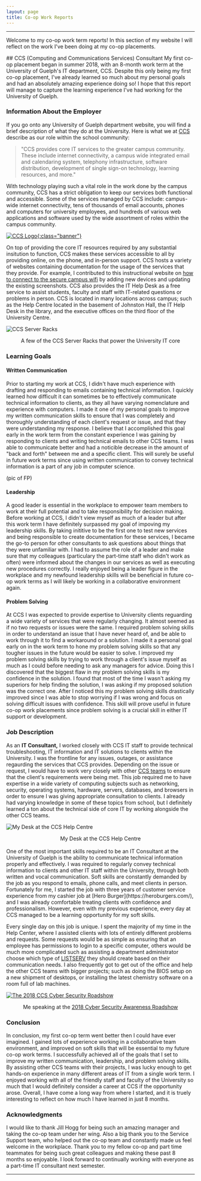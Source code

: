 ```yaml
---
layout: page
title: Co-op Work Reports
---
```

* * *
<p class="message">Welcome to my co-op work term reports! In this section of my website I will reflect on the work I've been doing at my co-op placements.</p>
## CCS (Computing and Communications Services) Consultant 
My first co-op placement began in summer 2018, with an 8-month work term at the University of Guelph's IT department, CCS. Despite this only being my first co-op placement, I've already learned so much about my personal goals and had an absolutely amazing experience doing so! I hope that this report will manage to capture the learning experience I've had working for the University of Guelph.

### Information About the Employer

If you go onto any University of Guelph department website, you will find a brief description of what they do at the University. Here is what we at [CCS](https://www.uoguelph.ca/ccs/) describe as our role within the school community:

> "CCS provides core IT services to the greater campus community. These include internet connectivity, a campus wide integrated email and calendaring system, telephony infrastructure, software distribution, development of single sign-on technology, learning resources, and more."

With technology playing such a vital role in the work done by the campus community, CCS has a strict obligation to keep our services both functional and accessible. Some of the services managed by CCS include: campus-wide internet connectivity, tens of thousands of email accounts, phones and computers for university employees, and hundreds of various web applications and software used by the wide assortment of roles within the campus community. 

<a href="https://twitter.com/uofgccs">![CCS Logo](https://www.uoguelph.ca/ccs/sites/uoguelph.ca.ccs/files/CCS_WebBanner_CCS%20is%20your%20IT%20Dept.png){:class="banner"}</a>

On top of providing the core IT resources required by any substantial insitution to function, CCS makes these services accessible to all by providing online, on the phone, and in-person support. CCS hosts a variety of websites containing documentation for the usage of the services that they provide. For example, I contributed to this instructional website on [how to connect to the secure campus wifi](https://www.uoguelph.ca/ccs/securewireless) by adding new devices and updating the existing screenshots. CCS also provides the IT Help Desk as a free service to assist students, faculty and staff with IT-related questions or problems in person. CCS is located in many locations across campus; such as the Help Centre located in the basement of Johnston Hall, the IT Help Desk in the library, and the executive offices on the third floor of the University Centre.

![CCS Server Racks](https://raw.githubusercontent.com/JasonEllul/JasonEllul.github.io/master/public/images/server_racks.JPG)
<center>A few of the CCS Server Racks that power the University IT core</center>

### Learning Goals

#### Written Communication

Prior to starting my work at CCS, I didn't have much experience with drafting and responding to emails containing technical information. I quickly learned how difficult it can sometimes be to effectively communicate technical information to clients, as they all have varying nomenclature and experience with computers. I made it one of my personal goals to improve my written communication skills to ensure that I was completely and thoroughly understanding of each client's request or issue, and that they were understanding my response. I believe that I accomplished this goal early in the work term from the constant experience I was gaining by responding to clients and writing technical emails to other CCS teams. I was able to communicate better and had a noticible decrease in the amount of "back and forth" between me and a specific client.  This will surely be useful in future work terms since using written communication to convey technical information is a part of any job in computer science. 

(pic of FP)

#### Leadership

A good leader is essential in the workplace to empower team members to work at their full potential and to take  responsibility for decision making. Before working at CCS, I didn't view myself as much of a leader but after this work term I have definitely surpassed my goal of impoving my leadership skills. By taking inititive to be the first one to test new services and being responsible to create documentation for these services, I became the go-to person for other consultants to ask questions about things that they were unfamiliar with. I had to assume the role of a leader and make sure that my colleagues (particulary the part-time staff who didn't work as often) were informed about the changes in our services as well as executing new procedures correctly. I really enjoyed being a leader figure in the workplace and my newfound leadership skills will be beneficial in future co-op work terms as I will likely be working in a collaborative environment again. 

#### Problem Solving

At CCS I was expected to provide expertise to University clients reguarding a wide variety of services that were regularly changing. It almost seemed as if no two requests or issues were the same. I required problem solving skills in order to understand an issue that I have never heard of, and be able to work through it to find a workaround or a solution. I made it a personal goal early on in the work term to hone my problem solving skills so that any tougher issues in the future would be easier to solve. I improved my problem solving skills by trying to work through a client's issue myself as much as I could before needing to ask any managers for advice. Doing this I discovered that the biggest flaw in my problem solving skills is my confidence in the solution. I found that most of the time I wasn't asking my superiors for help finding the solution, I was asking if my proposed solution was the correct one. After I noticed this my problem solving skills drastically improved since I was able to stop worrying if I was wrong and focus on solving difficult issues with confidence. This skill will prove useful in future co-op work placements since problem solving is a crucial skill in either IT support or development. 

### Job Description

As an <b>IT Consultant,</b> I worked closely with CCS IT staff to provide technical troubleshooting, IT information and IT solutions to clients within the University. I was the frontline for any issues, outages, or assistance regaurding the services that CCS provides. Depending on the issue or request, I would have to work very closely with other [CCS teams](https://www.uoguelph.ca/ccs/)  to ensure that the client's requirements were being met. This job required me to have expertise in a wide variety of computing subjects such as networking, security, operating systems, hardware, servers, databases, and browsers in order to ensure I was giving appropriate consultation to clients. I already had varying knowledge in some of these topics from school, but I definitely learned a ton about the technical side of core IT by working alongside the other CCS teams. 

![My Desk at the CCS Help Centre](https://raw.githubusercontent.com/JasonEllul/JasonEllul.github.io/master/public/images/my_desk.JPG)
<center>My Desk at the CCS Help Centre</center>
<br>
One of the most important skills required to be an IT Consultant at the University of Guelph is the ability to communicate technical information properly and effectively. I was required to regularly convey technical information to clients and other IT staff within the University, through both written and vocal communication. Soft skills are constantly demanded by the job as you respond to emails, phone calls, and meet clients in person. Fortunately for me, I started the job with three years of customer service experience from my cashier job at [Hero Burger](https://heroburgers.com/), and I was already comfortable treating clients with confidence and professionalism. However, even with my previous experience, every day at CCS managed to be a learning opportunity for my soft skills.

Every single day on this job is unique. I spent the majority of my time in the Help Center, where I assisted clients with lots of entirely different problems and requests. Some requests would be as simple as ensuring that an employee has permissions to login to a specific computer, others would be much more complicated such as assisting a department administrator choose which type of [LISTSERV](http://www.lsoft.com/) they should create based on their communication needs. I also frequently got to get out of the office and help the other CCS teams with bigger projects; such as doing the BIOS setup on a new shipment of desktops, or installing the latest chemistry software on a room full of lab machines. 

<a href="https://www.uoguelph.ca/ccs/infosec-blog-security-roadshow-recap">![The 2018 CCS Cyber Security Roadshow](https://www.uoguelph.ca/ccs/sites/uoguelph.ca.ccs/files/43641664_181064462769240_2349770659111895040_n.jpg)</a>
<center>Me speaking at the <a href="https://www.uoguelph.ca/ccs/infosec-blog-security-roadshow-recap">2018 Cyber Security Awareness Roadshow</a></center>

### Conclusion

In conclusion, my first co-op term went better then I could have ever imagined. I gained lots of experience working in a collaborative team environment, and improved on soft skills that will be essential to my future co-op work terms. I successfully achieved all of the goals that I set to improve my written communication, leadership, and problem solving skills. By assisting other CCS teams with their projects, I was lucky enough to get hands-on experience in many different areas of IT from a single work term. I enjoyed working with all of the friendly staff and faculty of the University so much that I would definitely consider a career at CCS if the opportunity arose. Overall, I have come a long way from where I started, and it is truely interesting to reflect on how much I have learned in just 8 months. 

### Acknowledgments

I would like to thank Jill Hogg for being such an amazing manager and taking the co-op team under her wing. Also a big thank you to the Service Support team, who helped out the co-op team and constantly made us feel welcome in the workplace. Thank you to my fellow co-op and part time teammates for being such great colleagues and making these past 8 months so enjoyable. I look forward to continually working with everyone as a part-time IT consultant next semester. 



* * *

